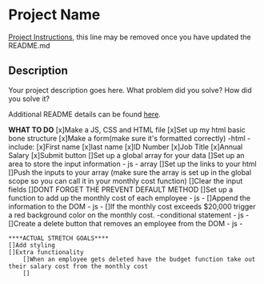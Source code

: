 # Project Name

[Project Instructions](./INSTRUCTIONS.md), this line may be removed once you have updated the README.md

## Description

Your project description goes here. What problem did you solve? How did you solve it?

Additional README details can be found [here](https://github.com/PrimeAcademy/readme-template/blob/master/README.md).


****WHAT TO DO****
    [x]Make a JS, CSS and HTML file
    [x]Set up my html basic bone structure
    [x]Make a form(make sure it's formatted correctly) -html - include:
        [x]First name
        [x]last name
        [x]ID Number
        [x]Job Title
        [x]Annual Salary
        [x]Submit button
    []Set up a global array for your data
    []Set up an area to store the input information - js - array
        []Set up the links to your html
        []Push the inputs to your array (make sure the array is set up in the global scope so you can call it in your monthly cost function)
        []Clear the input fields
        []DONT FORGET THE PREVENT DEFAULT METHOD
    []Set up a function to add up the monthly cost of each employee - js -
        []Append the information to the DOM - js -
        []If the monthly cost exceeds $20,000 trigger a red background color on the monthly cost. -conditional statement - js -
        []Create a delete button that removes an employee from the DOM - js -
   
    ****ACTUAL STRETCH GOALS****
    []Add styling
    []Extra functionality
        []When an employee gets deleted have the budget function take out their salary cost from the monthly cost
        []